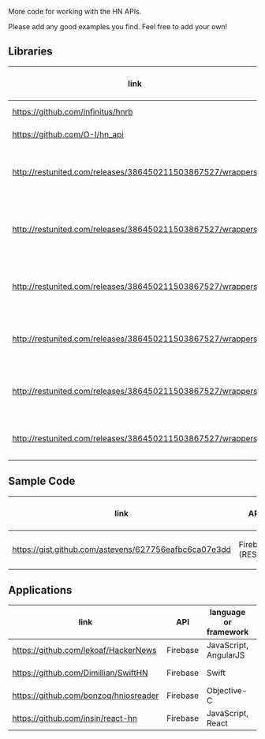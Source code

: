 
More code for working with the HN APIs.

Please add any good examples you find. Feel free to add your own!


## Libraries
|link|API|language or framework|description|
|---|---|---|---|
|https://github.com/infinitus/hnrb|Firebase|ruby|HN API ruby gem
|https://github.com/O-I/hn_api|Firebase|ruby|HN API ruby gem
|http://restunited.com/releases/386450211503867527/wrappers|Firebase|ruby|HN API ruby gem with sample code
|http://restunited.com/releases/386450211503867527/wrappers|Firebase|Python|HN API Python module with sample code
|http://restunited.com/releases/386450211503867527/wrappers|Firebase|PHP|HN API PHP library with sample code
|http://restunited.com/releases/386450211503867527/wrappers|Firebase|Java|HN API Java library with sample code
|http://restunited.com/releases/386450211503867527/wrappers|Firebase|Android|HN API Android library with sample code
|http://restunited.com/releases/386450211503867527/wrappers|Firebase|C#|HN API C# library with sample code




## Sample Code
|link|API|language or framework|description|
|---|---|---|---|
|https://gist.github.com/astevens/627756eafbc6ca07e3dd|Firebase (REST)|ruby|polls `/topstories` and `/updates`


## Applications
|link|API|language or framework|description|
|---|---|---|---|
|https://github.com/lekoaf/HackerNews|Firebase|JavaScript, AngularJS|HN front page reimplementation
|https://github.com/Dimillian/SwiftHN|Firebase|Swift|iOS HN Reader app
|https://github.com/bonzoq/hniosreader|Firebase|Objective-C|iOS HN Reader app
|https://github.com/insin/react-hn|Firebase|JavaScript, React|HN front page reimplementation


